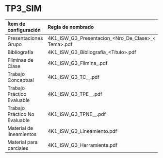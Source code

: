 # TP3_SIM

| **Ítem de configuración** |	            **Regla de nombrado**               |	               **Ubicación**                |
|:---------------------|:-----------------------------------------------|:-------------------------------------------|
| Presentaciones Grupo	| 4K1_ISW_G3_Presentacion_<Nro_De_Clase>_< Tema>.pdf | ISW_G3_4K1/teorico/presentaciones_de_grupo/ |
| Bibliografía |	4K1_ISW_G3_Bibliografia_<Título>.pdf |	ISW_G3_4K1/teorico/bibliografia/ |
| Filminas de Clase |	4K1_ISW_G3_Filmina_<Tema>.pdf |	ISW_G3_4K1/teorico/filminas_de_clase/ |
| Trabajo Conceptual |	4K1_ISW_G3_TC_<Nro Trabajo>_<Tema>.pdf |	ISW_G3_4K1/teorico/trabajos_conceptuales/ |
| Trabajo Práctico Evaluable |	4K1_ISW_G3_TPE_<Nro Trabajo>_<Tema>.pdf |	ISW_G3_4K1/practico/trabajos_prácticos/evaluables/ |
| Trabajo Práctico No Evaluable |	4K1_ISW_G3_TPNE_<Nro Trabajo>_<Tema>.pdf |	ISW_G3_4K1/Practico/trabajos_practicos/no_evaluables/ |
| Material de lineamientos |	4K1_ISW_G3_Lineamiento<Tema>.pdf	| ISW_G3_4K1/lineamientos/ |
| Material para parciales |	4K1_ISW_G3_Herramienta<Tema>.pdf	| ISW_G3_4K1/parciales/herramientas/ |
